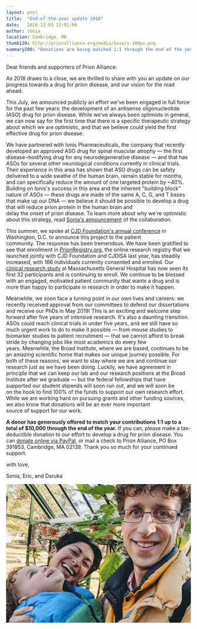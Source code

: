 ```yaml
---
layout: post
title:  "End-of-the-year update 2018"
date:   2018-12-03 12:01:00
author: sonia
location: Cambridge, MA
thumb120: http://prionalliance.org/media/base/s-100px.png
summary200: "Donations are being matched 1:1 through the end of the year! And, an update on our research."
---
```


Dear friends and supporters of Prion Alliance:

As 2018 draws to a close, we are thrilled to share with you an update on our progress towards a drug for prion disease, and our vision for the road ahead.

This July, we announced publicly an effort we've been engaged in full force for the past few years: the development of an antisense oligonucleotide (ASO) drug for prion disease. While we've always been optimists in general, we can now say for the first time that there is a specific therapeutic strategy about which we are optimistic, and that we believe could yield the first effective drug for prion disease.

We have partnered with Ionis Pharmaceuticals, the company that recently developed an approved ASO drug for spinal muscular atrophy &mdash; the first disease-modifying drug for any neurodegenerative disease &mdash; and that has ASOs for several other neurological conditions currently in clinical trials. Their experience in this area has shown that ASO drugs can be safety delivered to a wide swathe of the human brain, remain stable for months, and can specifically reduce the amount of one targeted protein by &#126;40%. Building on Ionis's success in this area and the inherent "building block" nature of ASOs &mdash; these drugs are made of the same A, C, G, and T bases that make up our DNA &mdash; we believe it should be possible to develop a drug that will reduce prion protein in the human brain and delay the onset of prion disease. To learn more about why we're optimistic about this strategy, read [Sonia's announcement](/2018/07/09/developing-an-antisense-drug-for-prion-disease/) of the collaboration.

This summer, we spoke at [CJD Foundation's annual conference](http://www.cureffi.org/2018/07/15/cjd-conference-2018/) in Washington, D.C. to announce this project to the patient community. The response has been tremendous. We have been gratified to see that enrollment in [PrionRegistry.org](https://prionregistry.org/), the online research registry that we launched jointly with CJD Foundation and CJDISA last year, has steadily increased, with 166 individuals currently consented and enrolled. Our [clinical research study](/2017/07/19/prion-alliance-sponsors-mgh-research-study/) at Massachusetts General Hospital has now seen its first 32 participants and is continuing to enroll. We continue to be blessed with an engaged, motivated patient community that wants a drug and is more than happy to participate in research in order to make it happen.

Meanwhile, we soon face a turning point in our own lives and careers: we recently received approval from our committees to defend our dissertations and receive our PhDs in May 2019! This is an exciting and welcome step forward after five years of intensive research. It's also a daunting transition. ASOs could reach clinical trials in under five years, and we still have so much urgent work to do to make it possible — from mouse studies to biomarker studies to patient recruitment — that we cannot afford to break stride by changing jobs like most academics do every few years. Meanwhile, the Broad Institute, where we are based, continues to be an amazing scientific home that makes our unique journey possible. For both of these reasons, we want to stay where we are and continue our research just as we have been doing. Luckily, we have agreement in principle that we can keep our lab and our research positions at the Broad Institute after we graduate — but the federal fellowships that have supported our student stipends will soon run out, and we will soon be on the hook to find 100% of the funds to support our own research effort. While we are working hard on pursuing grants and other funding sources, we also know that donations will be an ever more important source of support for our work.

**A donor has generously offered to match your contributions 1:1 up to a total of $10,000 through the end of the year.** If you can, please make a tax-deductible donation to our effort to develop a drug for prion disease. You can [donate online via PayPal](http://www.prionalliance.org/donate/), or mail a check to Prion Alliance, PO Box 391953, Cambridge, MA 02139. Thank you so much for your continued support.

with love,

Sonia, Eric, and Daruka

![](/media/2018/12/family-photo-2018-12-01.png)

